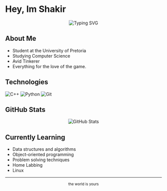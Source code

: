 # Hey, Im Shakir
<div align="center">
  <img src="https://readme-typing-svg.herokuapp.com?font=Fira+Code&size=22&duration=3000&pause=1000&color=7aa2f7&center=true&vCenter=true&width=400&lines=The+World+Is+Yours" alt="Typing SVG" />
</div>

##              About Me

- Student at the University of Pretoria
- Studying Computer Science
- Avid Tinkerer
- Everything for the love of the game.

##  Technologies
  ![C++](https://img.shields.io/badge/-C++-7aa2f7?style=for-the-badge&logo=cplusplus&logoColor=white)
  ![Python](https://img.shields.io/badge/-Python-bb9af7?style=for-the-badge&logo=python&logoColor=white)
  ![Git](https://img.shields.io/badge/-Git-f7768e?style=for-the-badge&logo=git&logoColor=white)

## GitHub Stats

<div align="center">
  <img src="https://github-readme-stats.vercel.app/api?username=yourusername&show_icons=true&theme=tokyonight" alt="GitHub Stats" />
</div>

## Currently Learning

- Data structures and algorithms
- Object-oriented programming
- Problem solving techniques
- Home Labbing
- Linux

---

<div align="center">
  <sub>the world is yours</sub>
</div>

